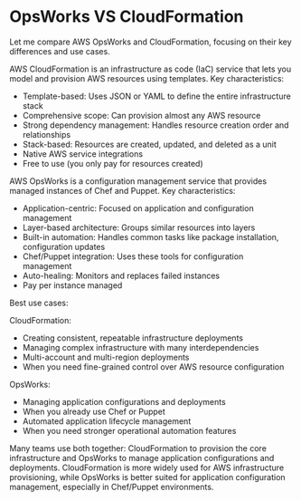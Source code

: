 # OpsWorks VS CloudFormation

Let me compare AWS OpsWorks and CloudFormation, focusing on their key differences and use cases.

AWS CloudFormation is an infrastructure as code (IaC) service that lets you model and provision AWS resources using templates. Key characteristics:

* Template-based: Uses JSON or YAML to define the entire infrastructure stack
* Comprehensive scope: Can provision almost any AWS resource
* Strong dependency management: Handles resource creation order and relationships
* Stack-based: Resources are created, updated, and deleted as a unit
* Native AWS service integrations
* Free to use (you only pay for resources created)

AWS OpsWorks is a configuration management service that provides managed instances of Chef and Puppet. Key characteristics:

* Application-centric: Focused on application and configuration management
* Layer-based architecture: Groups similar resources into layers
* Built-in automation: Handles common tasks like package installation, configuration updates
* Chef/Puppet integration: Uses these tools for configuration management
* Auto-healing: Monitors and replaces failed instances
* Pay per instance managed

Best use cases:

CloudFormation:

* Creating consistent, repeatable infrastructure deployments
* Managing complex infrastructure with many interdependencies
* Multi-account and multi-region deployments
* When you need fine-grained control over AWS resource configuration

OpsWorks:

* Managing application configurations and deployments
* When you already use Chef or Puppet
* Automated application lifecycle management
* When you need stronger operational automation features

Many teams use both together: CloudFormation to provision the core infrastructure and OpsWorks to manage application configurations and deployments. CloudFormation is more widely used for AWS infrastructure provisioning, while OpsWorks is better suited for application configuration management, especially in Chef/Puppet environments.
